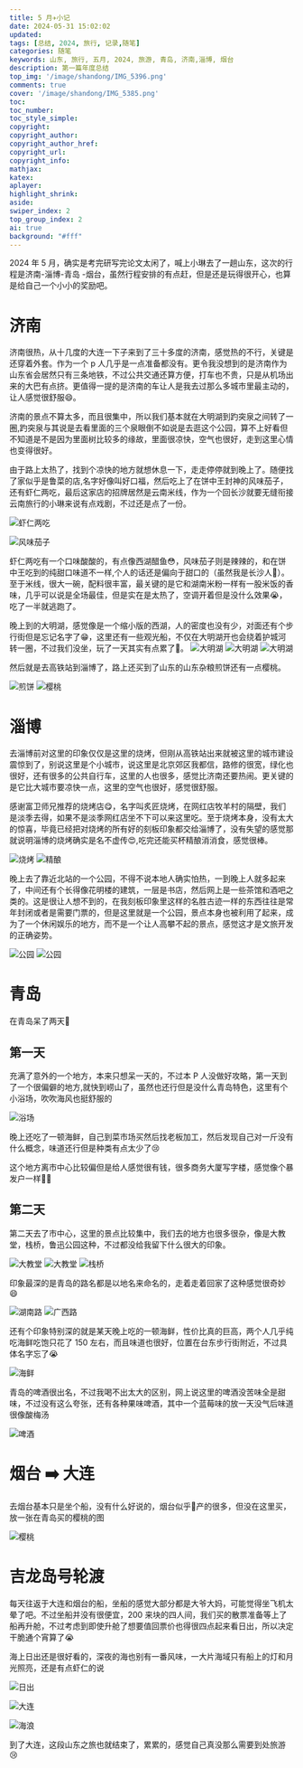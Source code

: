 ```yaml
---
title: 5 月✈️小记
date: 2024-05-31 15:02:02
updated:
tags: [总结, 2024, 旅行, 记录,随笔]
categories: 随笔
keywords: 山东, 旅行, 五月, 2024, 旅游, 青岛, 济南,淄博, 烟台 
description: 第一篇年度总结
top_img: '/image/shandong/IMG_5396.png'
comments: true
cover: '/image/shandong/IMG_5385.png'
toc:
toc_number:
toc_style_simple:
copyright: 
copyright_author:
copyright_author_href:
copyright_url:
copyright_info:
mathjax:
katex:
aplayer:
highlight_shrink:
aside:
swiper_index: 2
top_group_index: 2
ai: true 
background: "#fff"
---
```


2024 年 5 月，确实是考完研写完论文太闲了，喊上小琳去了一趟山东，这次的行程是济南-淄博-青岛 -烟台，虽然行程安排的有点赶，但是还是玩得很开心，也算是给自己一个小小的奖励吧。

# 济南

济南很热，从十几度的大连一下子来到了三十多度的济南，感觉热的不行，关键是还穿着外套。作为一个 p 人几乎是一点准备都没有。更令我没想到的是济南作为山东省会居然只有三条地铁，不过公共交通还算方便，打车也不贵，只是从机场出来的大巴有点挤。更值得一提的是济南的车让人是我去过那么多城市里最主动的，让人感觉很舒服😄。

济南的景点不算太多，而且很集中，所以我们基本就在大明湖到趵突泉之间转了一圈,趵突泉与其说是去看里面的三个泉眼倒不如说是去逛这个公园，算不上好看但不知道是不是因为里面树比较多的缘故，里面很凉快，空气也很好，走到这里心情也变得很好。

由于路上太热了，找到个凉快的地方就想休息一下，走走停停就到晚上了。随便找了家似乎是鲁菜的店,名字好像叫好口福，然后吃上了在饼中王封神的风味茄子，还有虾仁两吃，最后这家店的招牌居然是云南米线，作为一个回长沙就要无缝衔接云南旅行的小琳来说有点戏剧，不过还是点了一份。

![虾仁两吃](\image\shandong\IMG_5337.png)

![风味茄子](\image\shandong\IMG_5338.png)

虾仁两吃有一个口味酸酸的，有点像西湖醋鱼😳，风味茄子则是辣辣的，和在饼中王吃到的纯甜口味道不一样,个人的话还是偏向于甜口的（虽然我是长沙人🤪）。至于米线，很大一碗，配料很丰富，最关键的是它和湖南米粉一样有一股米饭的香味，几乎可以说是全场最佳，但是实在是太热了，空调开着但是没什么效果😭，吃了一半就逃跑了。

晚上到的大明湖，感觉像是一个缩小版的西湖，人的密度也没有少，对面还有个步行街但是忘记名字了😁，这里还有一些观光船，不仅在大明湖开也会绕着护城河转一圈，不过我们没坐，玩了一天其实有点累了👋。
![大明湖](\image\shandong\IMG_5339.png)
![大明湖](\image\shandong\IMG_5340.png)
![大明湖](\image\shandong\IMG_5348.png)

然后就是去高铁站到淄博了，路上还买到了山东的山东杂粮煎饼还有一点樱桃。

![煎饼](\image\shandong\IMG_5350.png)
![樱桃](\image\shandong\IMG_5351.png)

# 淄博

去淄博前对这里的印象仅仅是这里的烧烤，但刚从高铁站出来就被这里的城市建设震惊到了，别说这里是个小城市，说这里是北京郊区我都信，路修的很宽，绿化也很好，还有很多的公共自行车，这里的人也很多，感觉比济南还要热闹。更关键的是它比大城市要凉快一点，这里的空气也很好，感觉很舒服。

感谢富卫师兄推荐的烧烤店😋，名字叫炙匠烧烤，在网红店牧羊村的隔壁，我们是淡季去得，如果不是淡季网红店坐不下可以来这里吃。至于烧烤本身，没有太大的惊喜，毕竟已经把对烧烤的所有好的刻板印象都交给淄博了，没有失望的感觉那就说明淄博的烧烤确实是名不虚传😍,吃完还能买杯精酿消消食，感觉很棒。

![烧烤](\image\shandong\IMG_5354.png)
![精酿](\image\shandong\IMG_5356.png)


晚上去了靠近北站的一个公园，不得不说本地人确实怕热，一到晚上人就多起来了，中间还有个长得像花明楼的建筑，一层是书店，然后网上是一些茶馆和酒吧之类的。这是很让人想不到的，在我刻板印象里这样的名胜古迹一样的东西往往是常年封闭或者是需要门票的，但是这里就是一个公园，景点本身也被利用了起来，成为了一个休闲娱乐的地方，而不是一个让人高攀不起的景点，感觉这才是文旅开发的正确姿势。

![公园](\image\shandong\IMG_5368.png)
![公园](\image\shandong\IMG_5371.png)

# 青岛

在青岛呆了两天🎉

## 第一天

充满了意外的一个地方，本来只想呆一天的，不过本 P 人没做好攻略，第一天到了一个很偏僻的地方,就快到崂山了，虽然也还行但是没什么青岛特色，这里有个小浴场，吹吹海风也挺舒服的

![浴场](\image\shandong\IMG_5381.png)

晚上还吃了一顿海鲜，自己到菜市场买然后找老板加工，然后发现自己对一斤没有什么概念，味道还行但是种类有点太少了😢

这个地方离市中心比较偏但是给人感觉很有钱，很多商务大厦写字楼，感觉像个暴发户一样😮‍💨

## 第二天

第二天去了市中心，这里的景点比较集中，我们去的地方也很多很杂，像是大教堂，栈桥，鲁迅公园这种，不过都没给我留下什么很大的印象。

![大教堂](\image\shandong\IMG_5386.png)
![大教堂](\image\shandong\IMG_5385.png)
![栈桥](\image\shandong\IMG_5389.png)


印象最深的是青岛的路名都是以地名来命名的，走着走着回家了这种感觉很奇妙😄

![湖南路](\image\shandong\IMG_5387.png)
![广西路](\image\shandong\IMG_5388.png)

还有个印象特别深的就是某天晚上吃的一顿海鲜，性价比真的巨高，两个人几乎纯吃海鲜吃饱只花了 150 左右，而且味道也很好，位置在台东步行街附近，不过具体名字忘了😭

![海鲜](\image\shandong\IMG_5395.png)

青岛的啤酒很出名，不过我喝不出太大的区别，网上说这里的啤酒没苦味全是甜味，不过没有这么夸张，还有各种果味啤酒，其中一个蓝莓味的放一天没气后味道很像酸梅汤

![啤酒](\image\shandong\IMG_5400.png)

# 烟台 ➡️ 大连

去烟台基本只是坐个船，没有什么好说的，烟台似乎🍒产的很多，但没在这里买，放一张在青岛买的樱桃的图

![樱桃](\image\shandong\IMG_5396.png)

# 吉龙岛号轮渡

每天往返于大连和烟台的船，坐船的感觉大部分都是大爷大妈，可能觉得坐飞机太晕了吧。不过坐船并没有很便宜，200 来块的四人间，我们买的散票准备等上了船再升舱，不过考虑到即使升舱了想要值回票价也得很四点起来看日出，所以决定干脆通个宵算了😭

海上日出还是很好看的，深夜的海也别有一番风味，一大片海域只有船上的灯和月光照亮，还是有点虾仁的说

![日出](\image\shandong\IMG_7605.png)

![大连](\image\shandong\IMG_7618.png)

![海浪](\image\shandong\IMG_5441.png)

到了大连，这段山东之旅也就结束了，累累的，感觉自己真没那么需要到处旅游😢



